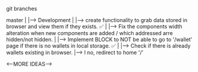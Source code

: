 
git branches

master
    |
    |--> Development
            |
            |-->    create functionality to grab data stored in browser and view them if they exists. ✅
            |
            |-->    Fix the components width alteration when new components are added / which addressed arre hidden/not hidden.
            |
            |-->    Implement BLOCK to NOT  be able to go to '/wallet' page if there is no wallets in local storage. ✅
                    |
                    |--> Check if there is already wallets existing in browser.
                    |--> I no, redirect to home '/'

<--MORE IDEAS-->

